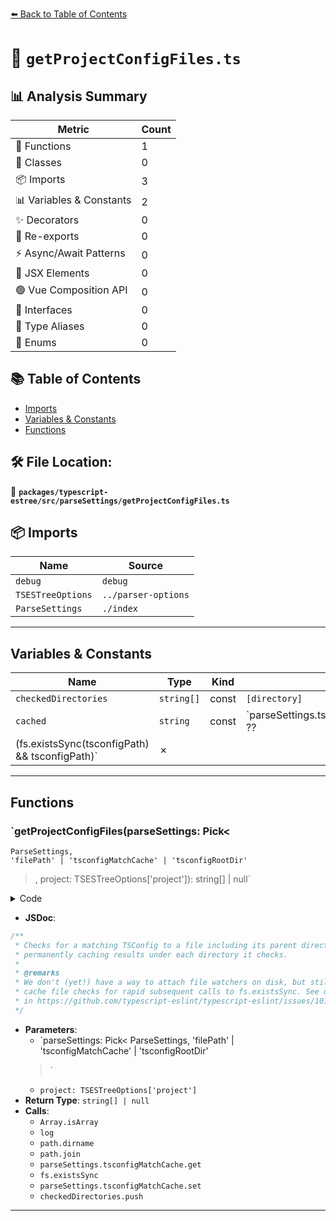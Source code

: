 [⬅️ Back to Table of Contents](../../../../index.md)

# 📄 `getProjectConfigFiles.ts`

## 📊 Analysis Summary

| Metric | Count |
|--------|-------|
| 🔧 Functions | 1 |
| 🧱 Classes | 0 |
| 📦 Imports | 3 |
| 📊 Variables & Constants | 2 |
| ✨ Decorators | 0 |
| 🔄 Re-exports | 0 |
| ⚡ Async/Await Patterns | 0 |
| 💠 JSX Elements | 0 |
| 🟢 Vue Composition API | 0 |
| 📐 Interfaces | 0 |
| 📑 Type Aliases | 0 |
| 🎯 Enums | 0 |

## 📚 Table of Contents

- [Imports](#imports)
- [Variables & Constants](#variables-constants)
- [Functions](#functions)

## 🛠️ File Location:
📂 **`packages/typescript-estree/src/parseSettings/getProjectConfigFiles.ts`**

## 📦 Imports

| Name | Source |
|------|--------|
| `debug` | `debug` |
| `TSESTreeOptions` | `../parser-options` |
| `ParseSettings` | `./index` |


---

## Variables & Constants

| Name | Type | Kind | Value | Exported |
|------|------|------|-------|----------|
| `checkedDirectories` | `string[]` | const | `[directory]` | ✗ |
| `cached` | `string` | const | `parseSettings.tsconfigMatchCache.get(directory) ??
      (fs.existsSync(tsconfigPath) && tsconfigPath)` | ✗ |


---

## Functions

### `getProjectConfigFiles(parseSettings: Pick<
    ParseSettings,
    'filePath' | 'tsconfigMatchCache' | 'tsconfigRootDir'
  >, project: TSESTreeOptions['project']): string[] | null`

<details><summary>Code</summary>

```ts
export function getProjectConfigFiles(
  parseSettings: Pick<
    ParseSettings,
    'filePath' | 'tsconfigMatchCache' | 'tsconfigRootDir'
  >,
  project: TSESTreeOptions['project'],
): string[] | null {
  if (project !== true) {
    if (project == null || project === false) {
      return null;
    }
    if (Array.isArray(project)) {
      return project;
    }
    return [project];
  }

  log('Looking for tsconfig.json at or above file: %s', parseSettings.filePath);
  let directory = path.dirname(parseSettings.filePath);
  const checkedDirectories = [directory];

  do {
    log('Checking tsconfig.json path: %s', directory);
    const tsconfigPath = path.join(directory, 'tsconfig.json');
    const cached =
      parseSettings.tsconfigMatchCache.get(directory) ??
      (fs.existsSync(tsconfigPath) && tsconfigPath);

    if (cached) {
      for (const directory of checkedDirectories) {
        parseSettings.tsconfigMatchCache.set(directory, cached);
      }
      return [cached];
    }

    directory = path.dirname(directory);
    checkedDirectories.push(directory);
  } while (
    directory.length > 1 &&
    directory.length >= parseSettings.tsconfigRootDir.length
  );

  throw new Error(
    `project was set to \`true\` but couldn't find any tsconfig.json relative to '${parseSettings.filePath}' within '${parseSettings.tsconfigRootDir}'.`,
  );
}
```
</details>

- **JSDoc**:
```ts
/**
 * Checks for a matching TSConfig to a file including its parent directories,
 * permanently caching results under each directory it checks.
 *
 * @remarks
 * We don't (yet!) have a way to attach file watchers on disk, but still need to
 * cache file checks for rapid subsequent calls to fs.existsSync. See discussion
 * in https://github.com/typescript-eslint/typescript-eslint/issues/101.
 */
```

- **Parameters**:
  - `parseSettings: Pick<
    ParseSettings,
    'filePath' | 'tsconfigMatchCache' | 'tsconfigRootDir'
  >`
  - `project: TSESTreeOptions['project']`
- **Return Type**: `string[] | null`
- **Calls**:
  - `Array.isArray`
  - `log`
  - `path.dirname`
  - `path.join`
  - `parseSettings.tsconfigMatchCache.get`
  - `fs.existsSync`
  - `parseSettings.tsconfigMatchCache.set`
  - `checkedDirectories.push`

---